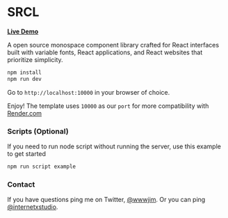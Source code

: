 # SRCL

**[Live Demo](https://sacred.computer)**

A open source monospace component library crafted for React interfaces built with variable fonts, React applications, and React websites that prioritize simplicity.

```sh
npm install
npm run dev
```

Go to `http://localhost:10000` in your browser of choice.

Enjoy! The template uses `10000` as our `port` for more compatibility with [Render.com](https://render.com)

### Scripts (Optional)

If you need to run node script without running the server, use this example to get started

```sh
npm run script example
```

### Contact

If you have questions ping me on Twitter, [@wwwjim](https://www.twitter.com/wwwjim). Or you can ping [@internetxstudio](https://x.com/internetxstudio).
